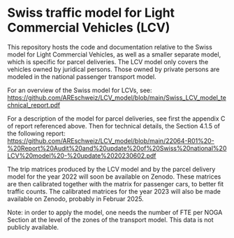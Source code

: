 # Swiss traffic model for Light Commercial Vehicles (LCV)

This repository hosts the code and documentation relative to the Swiss model for Light Commercial Vehicles, as well as a smaller separate model, which is specific for parcel deliveries.
The LCV model only covers the vehicles owned by juridical persons. Those owned by private persons are modeled in the national passenger transport model.

For an overview of the Swiss model for LCVs, see: https://github.com/AREschweiz/LCV_model/blob/main/Swiss_LCV_model_technical_report.pdf

For a description of the model for parcel deliveries, see first the appendix C of report referenced above. Then for technical details, the Section 4.1.5 of the following report:
https://github.com/AREschweiz/LCV_model/blob/main/22064-R01%20-%20Report%20Audit%20and%20update%20of%20Swiss%20national%20LCV%20model%20-%20update%2020230602.pdf

The trip matrices produced by the LCV model and by the parcel delivery model for the year 2022 will soon be available on Zenodo. These matrices are then calibrated together with the matrix for passenger cars, to better fit traffic counts. The calibrated matrices for the year 2023 will also be made available on Zenodo, probably in Februar 2025. 

Note: in order to apply the model, one needs the number of FTE per NOGA Section at the level of the zones of the transport model. This data is not publicly available.
